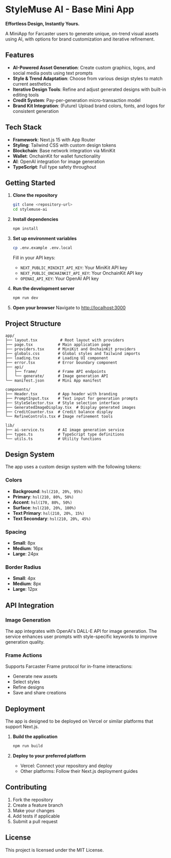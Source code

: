 # StyleMuse AI - Base Mini App

**Effortless Design, Instantly Yours.**

A MiniApp for Farcaster users to generate unique, on-trend visual assets using AI, with options for brand customization and iterative refinement.

## Features

- **AI-Powered Asset Generation**: Create custom graphics, logos, and social media posts using text prompts
- **Style & Trend Adaptation**: Choose from various design styles to match current aesthetics
- **Iterative Design Tools**: Refine and adjust generated designs with built-in editing tools
- **Credit System**: Pay-per-generation micro-transaction model
- **Brand Kit Integration**: (Future) Upload brand colors, fonts, and logos for consistent generation

## Tech Stack

- **Framework**: Next.js 15 with App Router
- **Styling**: Tailwind CSS with custom design tokens
- **Blockchain**: Base network integration via MiniKit
- **Wallet**: OnchainKit for wallet functionality
- **AI**: OpenAI integration for image generation
- **TypeScript**: Full type safety throughout

## Getting Started

1. **Clone the repository**
   ```bash
   git clone <repository-url>
   cd stylemuse-ai
   ```

2. **Install dependencies**
   ```bash
   npm install
   ```

3. **Set up environment variables**
   ```bash
   cp .env.example .env.local
   ```
   
   Fill in your API keys:
   - `NEXT_PUBLIC_MINIKIT_API_KEY`: Your MiniKit API key
   - `NEXT_PUBLIC_ONCHAINKIT_API_KEY`: Your OnchainKit API key  
   - `OPENAI_API_KEY`: Your OpenAI API key

4. **Run the development server**
   ```bash
   npm run dev
   ```

5. **Open your browser**
   Navigate to [http://localhost:3000](http://localhost:3000)

## Project Structure

```
app/
├── layout.tsx          # Root layout with providers
├── page.tsx           # Main application page
├── providers.tsx      # MiniKit and OnchainKit providers
├── globals.css        # Global styles and Tailwind imports
├── loading.tsx        # Loading UI component
├── error.tsx          # Error boundary component
├── api/
│   ├── frame/         # Frame API endpoints
│   └── generate/      # Image generation API
└── manifest.json      # Mini App manifest

components/
├── Header.tsx         # App header with branding
├── PromptInput.tsx    # Text input for generation prompts
├── StyleSelector.tsx  # Style selection interface
├── GeneratedImageDisplay.tsx  # Display generated images
├── CreditCounter.tsx  # Credit balance display
└── RefineControls.tsx # Image refinement tools

lib/
├── ai-service.ts      # AI image generation service
├── types.ts           # TypeScript type definitions
└── utils.ts           # Utility functions
```

## Design System

The app uses a custom design system with the following tokens:

### Colors
- **Background**: `hsl(210, 20%, 95%)`
- **Primary**: `hsl(210, 80%, 50%)`
- **Accent**: `hsl(170, 80%, 50%)`
- **Surface**: `hsl(210, 20%, 100%)`
- **Text Primary**: `hsl(210, 20%, 15%)`
- **Text Secondary**: `hsl(210, 20%, 45%)`

### Spacing
- **Small**: 8px
- **Medium**: 16px  
- **Large**: 24px

### Border Radius
- **Small**: 4px
- **Medium**: 8px
- **Large**: 12px

## API Integration

### Image Generation
The app integrates with OpenAI's DALL-E API for image generation. The service enhances user prompts with style-specific keywords to improve generation quality.

### Frame Actions
Supports Farcaster Frame protocol for in-frame interactions:
- Generate new assets
- Select styles
- Refine designs
- Save and share creations

## Deployment

The app is designed to be deployed on Vercel or similar platforms that support Next.js.

1. **Build the application**
   ```bash
   npm run build
   ```

2. **Deploy to your preferred platform**
   - Vercel: Connect your repository and deploy
   - Other platforms: Follow their Next.js deployment guides

## Contributing

1. Fork the repository
2. Create a feature branch
3. Make your changes
4. Add tests if applicable
5. Submit a pull request

## License

This project is licensed under the MIT License.
